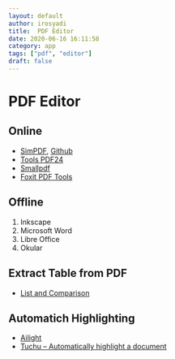 ```yaml
---
layout: default
author: irosyadi
title:  PDF Editor
date: 2020-06-16 16:11:58
category: app
tags: ["pdf", "editor"]
draft: false
---
```


# PDF Editor

## Online
- [SimPDF](https://simpdf.com/), [Github](https://github.com/shashanoid/Simpdf)
- [Tools PDF24](https://tools.pdf24.org/en/)
- [Smallpdf](https://smallpdf.com/)
- [Foxit PDF Tools](https://www.foxitsoftware.com/pdf-converter/)

## Offline
1. Inkscape
2. Microsoft Word
3. Libre Office
4. Okular

## Extract Table from PDF
- [List and Comparison](https://github.com/camelot-dev/camelot/wiki/Comparison-with-other-PDF-Table-Extraction-libraries-and-tools#pdfplumber)

## Automatich Highlighting
* [Ailight](https://anishthite.github.io/ailight/)
* [Tuchu – Automatically highlight a document](https://tuchu.app/)

